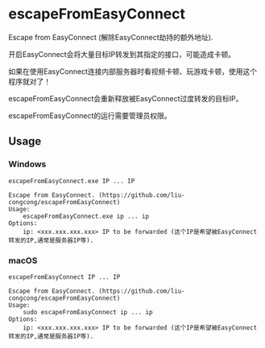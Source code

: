 # escapeFromEasyConnect

Escape from EasyConnect (解除EasyConnect劫持的额外地址).

开启EasyConnect会将大量目标IP转发到其指定的接口，可能造成卡顿。

如果在使用EasyConnect连接内部服务器时看视频卡顿、玩游戏卡顿，使用这个程序就对了！

escapeFromEasyConnect会重新释放被EasyConnect过度转发的目标IP。

escapeFromEasyConnect的运行需要管理员权限。

## Usage

### Windows

```shell
escapeFromEasyConnect.exe IP ... IP

Escape from EasyConnect. (https://github.com/liu-congcong/escapeFromEasyConnect)
Usage:
    escapeFromEasyConnect.exe ip ... ip
Options:
    ip: <xxx.xxx.xxx.xxx> IP to be forwarded (这个IP是希望被EasyConnect转发的IP,通常是服务器IP等).
```

### macOS

```shell
escapeFromEasyConnect IP ... IP

Escape from EasyConnect. (https://github.com/liu-congcong/escapeFromEasyConnect)
Usage:
    sudo escapeFromEasyConnect ip ... ip
Options:
    ip: <xxx.xxx.xxx.xxx> IP to be forwarded (这个IP是希望被EasyConnect转发的IP,通常是服务器IP等).
```
